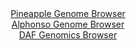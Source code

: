 <div id="Pineapple_Genome_Browser" align="center">
  <a href="https://igv.org/app/?sessionURL=blob:zZJfa9swFMW_i6BlA8eW7NqODWG4adp0XdeuWZotpRjFlh0tsuRIsvOPfPdpYWMvHTQPGwM9SJcr3XOOfjvQEqmo4CAGro18GyFgATUXqxGuakY.4oooEBeYKWIBSQoiCc8IiHegwErj8cMHc3Ouda1ix6G67lSYl8JWno0rvBUcr5SdicrpC8bwTEishVTOucStcGjZdlZkhuvaNrM923dyrLGDWT0XXAmnJrxMV.a99FcpLQkXFUmrhml6EJAaPUZjbhf4XTIZJVlGlLohm.u8l9xcJ4_eYDy9CvrT8d1wMg4mpyNacqwbSXr9RTtdy3Y2zFn32xCFk.t7deKeDx6Wm_HgxLs4HaxrKonqoRB1vTCEXd9EQ3lO1v.Ta7Pokc6bSDGRXd3fzW83X5oT99LYDpOLkkbzaaaTF70HYG8Bc6sxNIBsLsMYQcuDgeW7QefHFnUtCCOTkBQUxE_PFtASZwvT_rQDelMbZoAiy.aAjwWEzIkEcSeCMERR5Ppn4RmMIrS3dqCR7O_Fezl.iELoJq4bpAVl2gCdp4rXysac221W2OX2yDxNfO854V5_e1kEmodLnS1N68BXaPT1D2lawAw_fKKx.hpN_4S91wix9exo4D6j.wVbPJ5jdAH5ii6Ht5.2WSvX7GXYQmP2uGgKISusTb.pmONP3losKebaFFqq6IwyqjcTk6JYgRi5nsEWZIIJwyGQ5ewNtKCFfPj2N57e_nn_HQ--">Pineapple Genome Browser</a>
</div>
<div id="Alphonso_Genome_Browser" align="center">
  <a href="https://igv.org/app/?sessionURL=blob:zZJda9swFIb_i6BlA8eW5CaODWGkadN0SZs2meu1pRjZlh1RW_Ikxfki_31a2NjNCs3FxkAX0kEf73n07EBDpWKCgwBgG7VthIAF1EKs5qSqS3pLKqpAkJNSUQtImlNJeUpBsAM5UZqEs4k5udC6VoHjMF23KsILYSvXJhXZCk5Wyk5F5QxEWZJESKKFVM65JI1wWNG0VjQhdW2bt1277WREE4eU9UJwJZya8iJemfviX6W4oFxUNK6WpWaHALHJYzJmdk4.9aN5P02pUmO6uc56_fF1_8G9DJ.uOoOncDqKwk50OmcFJ3opae8cbTd3D9Fm9nqVrt377uRmdILPqwsfX399PHEvTi_XNZNU9ZCHuq7nQa9r0DCe0fX_1LUZ7MjOJw9i6up11x17y8FjIbPOOFRYfQmx.mPfPthboBTp0pgA0oX0AgQtF3asNu60fkxR14LQN3SkYCB4frGAliR9Ndufd0BvauMLUPTb8qCOBYTMqARBy4fQQ76P22feGfR9tLd2YCnLv4d2GM58D.I.xp04Z6U2Mmex4rWyCed2k.Z2sT2SZQPrUcSjrPZRKedTz5vPFt4JHt6JcfMWTQuYxw8faFp9T6Z_4t17gtg6OVa2IdRPSYoNkm50m.YCse395HO.qIZhcvMmoOPg5EJWRJv9pmKWP41riGSEa1NomGIJK5neRIajWIEAYdeIC1JRCmMikEXyAVrQQm348beg7v5l_x0-">Alphonso Genome Browser</a>
</div>


<div id="DAF_Genomics_Browser" align="center">
  <a href="https://igv.org/app/?sessionURL=blob:tZFra9swFIb_i6D95JtkJ64NYXhbumVNV9LgOUsp4cw.jsVsy5HkpU3If5_wOga7MAYdSELiXN5X5zmSLygVFy2JCXPoyKGUWERVYr.EpqvxPTSoSFxCrdAiEkuU2OZI4iMpQWlIb.emstK6U7HrFlDaW2xFw3PlKN.Bzlai1xWaVJs50MBBtLBXTi4ak6zBhbqrRKuEC3mOStme22G73ezBHN9jm6Elbpq.1nxQ3RgTxljhlGDc8rbAh78Y.Q_KZvEXSbZMhvorfJwVk.Rqlnzwp.n6zfjVOr15m6Xj7HzJty3oXuJEBc368I5F_oFmi8Uq8ear65Cx3Rl7WYoz__X59KHjEtWEhvTCD0OPMnKySC3y3kAgeSVpTAMrZBcWCwL76eqPxmYKUnAS391bREvIP5v0uyPRj51BRRTu.oGaRYQsUJLYjjwvpFHERkEYeFFET9aR9LJ.ZpaX6W0UeixhbOx8gsbol7weBmiEfg0.F8ifOpv9r6DmUbefZh8Nl5tgtujgwNlsdLnj0Qqmi9.C8o3_P36sFLIBbULfnk9YoDZ6Dbb6Bxf_dH_6Cg--">DAF Genomics Browser</a>
</div>
